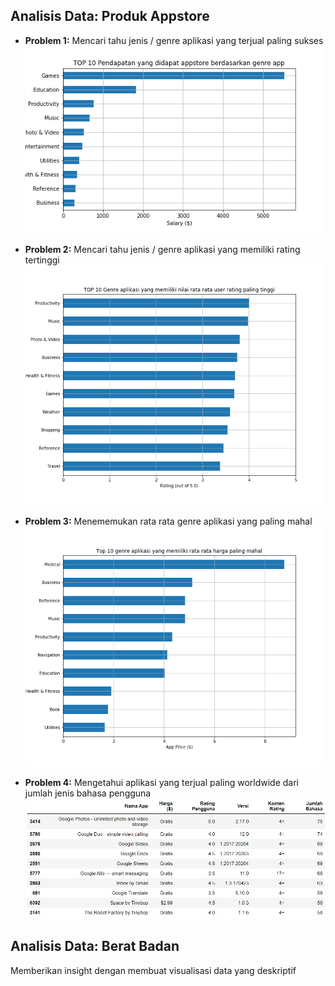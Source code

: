## Analisis Data: Produk Appstore
* **Problem 1:** Mencari tahu jenis / genre aplikasi yang terjual paling sukses
![Pendapatan x genre](Output/Pendapatan%20x%20genre.png)

* **Problem 2:** Mencari tahu jenis / genre aplikasi yang memiliki rating tertinggi
![User rating x genre](Output/User%20rating%20x%20genre.png)

* **Problem 3:** Menememukan rata rata genre aplikasi yang paling mahal
![Harga app x genre](Output/Harga%20app%20x%20genre.png)
* **Problem 4:** Mengetahui aplikasi yang terjual paling worldwide dari jumlah jenis bahasa pengguna
![Produk paling worldwide](Output/Produk%20paling%20worldwide.jpeg)

## Analisis Data: Berat Badan
Memberikan insight dengan membuat visualisasi data yang deskriptif